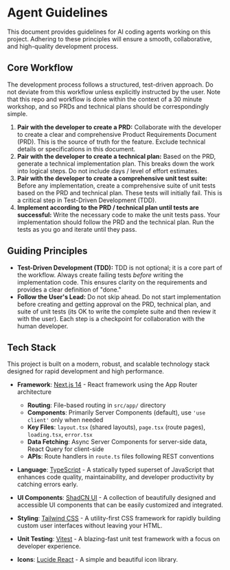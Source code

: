 # Agent Guidelines

This document provides guidelines for AI coding agents working on this project. Adhering to these principles will ensure a smooth, collaborative, and high-quality development process.

## Core Workflow

The development process follows a structured, test-driven approach. Do not deviate from this workflow unless explicitly instructed by the user.  Note that this repo and workflow is done within the context of a 30 minute workshop, and so PRDs and technical plans should be correspondingly simple. 

1.  **Pair with the developer to create a PRD:** Collaborate with the developer to create a clear and comprehensive Product Requirements Document (PRD). This is the source of truth for the feature. Exclude technical details or specifications in this document.
2.  **Pair with the developer to create a technical plan:** Based on the PRD, generate a technical implementation plan. This breaks down the work into logical steps.  Do not include days / level of effort estimates.
3.  **Pair with the developer to create a comprehensive unit test suite:** Before any implementation, create a comprehensive suite of unit tests based on the PRD and technical plan. These tests will initially fail. This is a critical step in Test-Driven Development (TDD).
4.  **Implement according to the PRD / technical plan until tests are successful:** Write the necessary code to make the unit tests pass. Your implementation should follow the PRD and the technical plan. Run the tests as you go and iterate until they pass.

## Guiding Principles

-   **Test-Driven Development (TDD):** TDD is not optional; it is a core part of the workflow. Always create failing tests *before* writing the implementation code. This ensures clarity on the requirements and provides a clear definition of "done."
-   **Follow the User's Lead:** Do not skip ahead. Do not start implementation before creating and getting approval on the PRD, technical plan, and suite of unit tests (its OK to write the complete suite and then review it with the user). Each step is a checkpoint for collaboration with the human developer.

## Tech Stack

This project is built on a modern, robust, and scalable technology stack designed for rapid development and high performance.

- **Framework**: [Next.js 14](https://nextjs.org/) - React framework using the App Router architecture
  - **Routing**: File-based routing in `src/app/` directory
  - **Components**: Primarily Server Components (default), use `'use client'` only when needed
  - **Key Files**: `layout.tsx` (shared layouts), `page.tsx` (route pages), `loading.tsx`, `error.tsx`
  - **Data Fetching**: Async Server Components for server-side data, React Query for client-side
  - **APIs**: Route handlers in `route.ts` files following REST conventions

- **Language**: [TypeScript](https://www.typescriptlang.org/) - A statically typed superset of JavaScript that enhances code quality, maintainability, and developer productivity by catching errors early.

- **UI Components**: [ShadCN UI](https://ui.shadcn.com/) - A collection of beautifully designed and accessible UI components that can be easily customized and integrated.

- **Styling**: [Tailwind CSS](https://tailwindcss.com/) - A utility-first CSS framework for rapidly building custom user interfaces without leaving your HTML.

- **Unit Testing**: [Vitest](https://vitest.dev/) - A blazing-fast unit test framework with a focus on developer experience.

- **Icons**: [Lucide React](https://lucide.dev/) - A simple and beautiful icon library.
